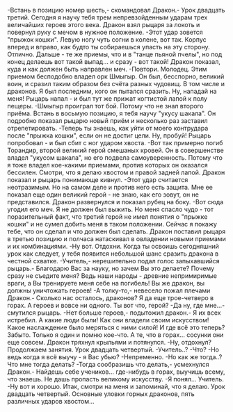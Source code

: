   -Встань в позицию номер шесть,- скомандовал Дракон.- Урок двадцать третий. Сегодня я научу тебя трем непревзойденным ударам трех величайших героев этого века.
Дракон взял рыцаря за локоть и повернул руку с мечом в нужное положение.
-Этот удар зовется "прыжок кошки". Левую ногу чуть согни в колене, вот так. Корпус вперед и вправо, как будто ты собираешься упасть на эту сторону. Отлично. Дальше - те же приемы, что и в "танце пьяной пчелы", но под конец делаешь вот такой выпад... и сразу - вот такой!
Дракон показал, куда и как должен быть направлен меч.
-Повтори. Молодец. Этим приемом бесподобно владел орк Шмыгыр. Он был, бесспорно, великий воин, и сразил таким образом без счёта разных чудовищ. В том числе и драконов. Я был последним, кого он пытался сразить. Ну, нападай на меня!
Рыцарь напал - и был тут же прижат когтистой лапой к полу пещеры.
-Шмыгыр проиграл тот бой. Потому что не знал второго приёма. Встань в восьмую позицию, я тебя научу "укусу шакала".
Он подробно показал рыцарю новый приём и несколько раз заставил отрепетировать.
-Теперь ты знаешь, как уйти от моего контрудара после "прыжка кошки", если он не достиг цели. Ну, пробуй!
Рыцарь попробовал - и был сбит с ног ударом хвоста.
-Вот так примерно погиб Торандир, второй великий герой смешаных кровей. Он в совершенстве владел "укусом шакала", но его подвела самоуверенность. Потому что я тоже владел кое-какими приемами, против которых он оказался бессилен. Смотри, что я делаю хвостом и правой задней лапой.
Дракон показал и рыцарь понимающе кивнул.
-Этот удар считается неотразимым. Но на самом деле и против него есть защита. Мне ее показал еще один великий герой - не знаю, как его зовут, он не представился.
Дракон развернулся и показал рубец на боку.
-Вот сюда угодил его меч. Я не должен был выжить. Но меня спасло чудо - тот поразительный факт, что третий герой не имел понятия о "прыжке кошки" и не сумел добить меня в таком положении. Сейчас я покажу тебе, что он сделал и что должен был сделать.
Дракон поставил рыцаря в третью позицию и полчаса натаскивал в овладении новыми приемами и их комбинациями.
-Ну вот. Отдохни. Когда ты освоишь сегодняшний урок как следует, у тебя появится небольшой шанс сразить дракона в честной схватке.
-Учитель,- нерешительно подал голос запыхавшийся рыцарь.- Благодарю Вас за науку, но зачем Вы это делаете? Почему сразу не съедите меня? Ведь наши народы - древние непримиримые враги, а Вы тренируете меня себе на погибель! Вы же дракон, вы должны уничтожать героев!
-А толку-то,- невесело пожал плечами Дракон.- Сколько нас осталось, драконов? Я да еще трое-четверо в горах. А героев и вовсе ни одного. Ты вот что, герой?
-Да ну, где мне...- смутился рыцарь.
-Нет больше героев,- подытожил дракон.- Я их всех истребил. А какие люди были! Как они владели своим искусством! Какое наслаждение было меряться с ними силой! И где всё это теперь? Забыто. Только я один и помню кое-что. А те, что в горах... сосунки они еще совсем.
Дракон тряхнул крыльями и потянулся.
-Ну, отдохнул? Продолжаем занятия. Урок двадцать четвертый.
-Учитель..?
-Что?
-Но ведь когда я всё выучу - я Вас убью?
-Непременно.
-Но как же тогда..? Что мне тогда делать?
-Тогда сообразишь что делать,- усмехнулся Дракон.- Найдешь себе учеников... где-нибудь в горах, выучишь всему, что знаешь. Не дашь пропасть великому искусству. 
-Я понял... Учитель.
-Ну вот и хорошо. Итак, смотри на меня и запоминай, что я делаю. Урок двадцать четвертый. Основные уловки горных драконов, пять различных ударов хвостом...    